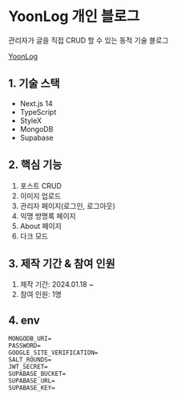
# YoonLog 개인 블로그
관리자가 글을 직접 CRUD 할 수 있는 동적 기술 블로그

[YoonLog](https://yoon-log.vercel.app/)

## 1. 기술 스택

- Next.js 14
- TypeScript
- StyleX
- MongoDB
- Supabase

## 2. 핵심 기능

1. 포스트 CRUD
2. 이미지 업로드
3. 관리자 페이지(로그인, 로그아웃)
4. 익명 방명록 페이지
5. About 페이지
6. 다크 모드

## 3. 제작 기간 & 참여 인원
1. 제작 기간: 2024.01.18 ~
2. 참여 인원: 1명

## 4. env
```
MONGODB_URI=
PASSWORD=
GOOGLE_SITE_VERIFICATION=
SALT_ROUNDS=
JWT_SECRET=
SUPABASE_BUCKET=
SUPABASE_URL=
SUPABASE_KEY=
```


